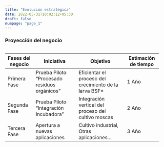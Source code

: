 ```yaml
---
title: "Evolución estratégica"
date: 2022-05-31T10:02:12+05:30
draft: false
numpage: "page_1"
---
```

<H3>Proyección del negocio</H3>
<div style="overflow-x:auto;">
<table class="styled-table"> 
<thead>
<tr><th>Fases del negocio</th> <th>Iniciativa</th> <th>Objetivo</th> <th>Estimación de tiempo</th></tr>
</thead>
<tbody> 
<tr><td>Primera Fase</td> <td>Prueba Piloto “Procesado residuos orgánicos”</td> <td>Eficientar el proceso del crecimiento de la larva BSF*</td><td>1 Año</td></tr> 
<tr><td>Segunda Fase</td> <td>Prueba Piloto “Integración Incubadora”</td> <td>Integración vertical del proceso del cultivo moscas</td><td>2 Año</td></tr>
<tr><td>Tercera Fase</td> <td>Apertura a nuevas aplicaciones</td> <td>Cultivo  industrial, Otras aplicaciones...</td><td>3 Año</td></tr>
</tbody></table></br>
</div>